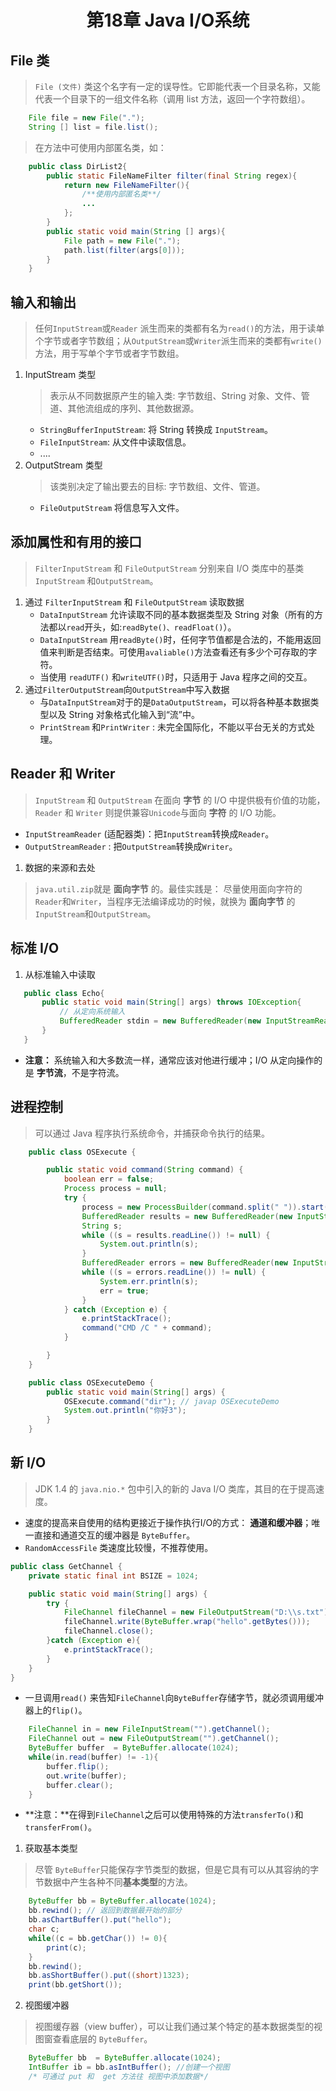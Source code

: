 # <center> 第18章 Java I/O系统 </center>

## File 类
> `File (文件)` 类这个名字有一定的误导性。它即能代表一个目录名称，又能代表一个目录下的一组文件名称（调用 list 方法，返回一个字符数组）。
```java
    File file = new File(".");
    String [] list = file.list();
```
> 在方法中可使用内部匿名类，如：
```java
    public class DirList2{
        public static FileNameFilter filter(final String regex){
            return new FileNameFilter(){ 
                /**使用内部匿名类**/
                ...
            };
        }
        public static void main(String [] args){
            File path = new File(".");
            path.list(filter(args[0])); 
        }
    }

```

## 输入和输出
> 任何`InputStream`或`Reader` 派生而来的类都有名为`read()`的方法，用于读单个字节或者字节数组；从`OutputStream`或`Writer`派生而来的类都有`write()`方法，用于写单个字节或者字节数组。
1. InputStream 类型
    > 表示从不同数据原产生的输入类: 字节数组、String 对象、文件、管道、其他流组成的序列、其他数据源。
    - `StringBufferInputStream`: 将 String 转换成 `InputStream`。
    - `FileInputStream`: 从文件中读取信息。
    -  ....
2. OutputStream 类型
    > 该类别决定了输出要去的目标: 字节数组、文件、管道。
    - `FileOutputStream` 将信息写入文件。

## 添加属性和有用的接口
> `FilterInputStream` 和 `FileOutputStream` 分别来自 I/O 类库中的基类`InputStream` 和`OutputStream`。

1. 通过 `FilterInputStream` 和 `FileOutputStream` 读取数据
    - `DataInputStream` 允许读取不同的基本数据类型及 String 对象（所有的方法都以`read`开头，如:`readByte()、readFloat()`）。
    - `DataInputStream` 用`readByte()`时，任何字节值都是合法的，不能用返回值来判断是否结束。可使用`avaliable()`方法查看还有多少个可存取的字符。
    - 当使用 `readUTF()` 和`writeUTF()`时，只适用于 Java 程序之间的交互。
2. 通过`FilterOutputStream`向`OutputStream`中写入数据
    - 与`DataInputStream`对于的是`DataOutputStream`，可以将各种基本数据类型以及 String 对象格式化输入到“流”中。
    - `PrintStream` 和`PrintWriter` : 未完全国际化，不能以平台无关的方式处理。
## Reader 和 Writer
> `InputStream` 和 `OutputStream` 在面向 **字节** 的 I/O 中提供极有价值的功能，`Reader` 和 `Writer` 则提供兼容`Unicode`与面向 **字符** 的 I/O 功能。
- `InputStreamReader` (适配器类)：把`InputStream`转换成`Reader`。
- `OutputStreamReader` : 把`OutputStream`转换成`Writer`。
1. 数据的来源和去处
 > `java.util.zip`就是 **面向字节** 的。最佳实践是： 尽量使用面向字符的`Reader`和`Writer`，当程序无法编译成功的时候，就换为 **面向字节** 的`InputStream`和`OutputStream`。

 ## 标准 I/O

 1. 从标准输入中读取

 ```java
    public class Echo{
        public static void main(String[] args) throws IOException{
            // 从定向系统输入
            BufferedReader stdin = new BufferedReader(new InputStreamReader(System.in))  
        }
    }
 ```

  - **注意：** 系统输入和大多数流一样，通常应该对他进行缓冲；I/O 从定向操作的是 **字节流**，不是字符流。

  ## 进程控制
  > 可以通过 Java 程序执行系统命令，并捕获命令执行的结果。
```java
    public class OSExecute {

        public static void command(String command) {
            boolean err = false;
            Process process = null;
            try {
                process = new ProcessBuilder(command.split(" ")).start();
                BufferedReader results = new BufferedReader(new InputStreamReader(process.getInputStream()));
                String s;
                while ((s = results.readLine()) != null) {
                    System.out.println(s);
                }
                BufferedReader errors = new BufferedReader(new InputStreamReader(process.getErrorStream()));
                while ((s = errors.readLine()) != null) {
                    System.err.println(s);
                    err = true;
                }
            } catch (Exception e) {
                e.printStackTrace();
                command("CMD /C " + command);
            }

        }
    }

    public class OSExecuteDemo {
        public static void main(String[] args) {
            OSExecute.command("dir"); // javap OSExecuteDemo
            System.out.println("你好3");
        }
    }


```

## 新 I/O
> JDK 1.4 的 `java.nio.*` 包中引入的新的 Java I/O 类库，其目的在于提高速度。
- 速度的提高来自使用的结构更接近于操作执行I/O的方式： **通道和缓冲器**；唯一直接和通道交互的缓冲器是 `ByteBuffer`。
- `RandomAccessFile` 类速度比较慢，不推荐使用。
```java
public class GetChannel {
    private static final int BSIZE = 1024;

    public static void main(String[] args) {
        try {
            FileChannel fileChannel = new FileOutputStream("D:\\s.txt").getChannel();
            fileChannel.write(ByteBuffer.wrap("hello".getBytes()));
            fileChannel.close();
        }catch (Exception e){
            e.printStackTrace();
        }
    }
}

```
- 一旦调用`read()` 来告知`FileChannel`向`ByteBuffer`存储字节，就必须调用缓冲器上的`flip()`。
```java
    FileChannel in = new FileInputStream("").getChannel();
    FileChannel out = new FileOutputStream("").getChannel();
    ByteBuffer buffer  = ByteBuffer.allocate(1024);
    while(in.read(buffer) != -1){
        buffer.flip();
        out.write(buffer);
        buffer.clear();
    }
```
- **注意：**在得到`FileChannel`之后可以使用特殊的方法`transferTo()`和`transferFrom()`。
1. 获取基本类型
> 尽管 `ByteBuffer`只能保存字节类型的数据，但是它具有可以从其容纳的字节数据中产生各种不同**基本类型**的方法。
```java
    ByteBuffer bb = ByteBuffer.allocate(1024);
    bb.rewind(); // 返回到数据最开始的部分
    bb.asChartBuffer().put("hello");
    char c;
    while((c = bb.getChar()) != 0){
        print(c);
    }
    bb.rewind();
    bb.asShortBuffer().put((short)1323);
    print(bb.getShort());
```
2. 视图缓冲器
> 视图缓存器（view buffer），可以让我们通过某个特定的基本数据类型的视图窗查看底层的 `ByteBuffer`。
```java
    ByteBuffer bb  = ByteBuffer.allocate(1024);
    IntBuffer ib = bb.asIntBuffer(); //创建一个视图
    /* 可通过 put 和  get 方法往 视图中添加数据*/
```